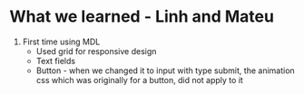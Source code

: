 # What we learned - Linh and Mateu

1. First time using MDL
	* Used grid for responsive design
	* Text fields
	* Button - when we changed it to input with type submit, the animation css which was originally for a button, did not apply to it